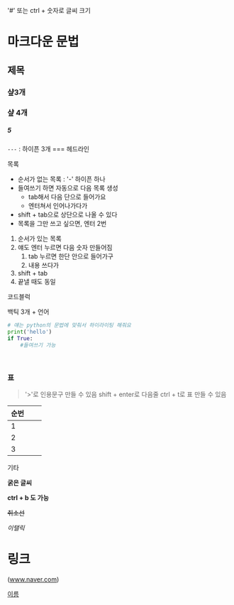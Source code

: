 '#' 또는 ctrl + 숫자로 글씨 크기

# 마크다운 문법

## 제목

### 샾3개

### 샾 4개

##### 5

### 

`---` : 하이픈 3개 === 헤드라인

목록

- 순서가 없는 목록 : '-' 하이픈 하나
- 들여쓰기 하면 자동으로 다음 목록 생성
  - tab해서 다음 단으로 들어가요
  - 엔터쳐서 인어나가다가
- shift + tab으로 상단으로 나올 수 있다
- 목록을 그만 쓰고 싶으면, 엔터 2번

1. 순서가 있는 목록
2. 얘도 엔터 누르면 다음 숫자 만들어짐
   1. tab 누르면 한단 안으로 들어가구
   2. 내용 쓰다가
3. shift + tab
4. 끝낼 때도 동일

코드블럭

백틱 3개 + 언어

```python
# 얘는 python의 문법에 맞춰서 하이라이팅 해줘요
print('hello')
if True:
    #들여쓰기 가능

 
```

### 표

> '>'로 인용문구 만들 수 있음
> shift + enter로 다음줄
> ctrl + t로 표  만들 수 있음

| 순번 |      |      |
| ---- | ---- | ---- |
| 1    |      |      |
| 2    |      |      |
| 3    |      |      |

기타

**굵은 글씨**

**ctrl + b 도 가능**



~~취소선~~

*이탤릭*



# 링크

(www.naver.com)

[이름]((www.naver.com))

